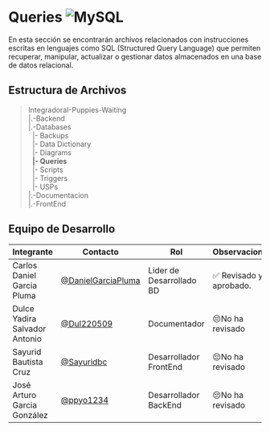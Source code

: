 # Queries ![MySQL](https://img.shields.io/badge/MySQL-005C84?style=for-the-badge&logo=mysql&logoColor=white)

 En esta sección se encontrarán archivos relacionados con  instrucciones escritas en lenguajes como SQL (Structured Query Language) que permiten recuperar, manipular, actualizar o gestionar datos almacenados en una base de datos relacional. 

## Estructura de Archivos

>IntegradoraI-Puppies-Waiting<br>
>|.-Backend <br>
>|.-Databases <br>
>&nbsp;&nbsp;|- Backups<br>
>&nbsp;&nbsp;|- Data Dictionary<br>
>&nbsp;&nbsp;|- Diagrams<br>
>&nbsp;&nbsp;**|- Queries**<br>
>&nbsp;&nbsp;|- Scripts<br>
>&nbsp;&nbsp;|- Triggers<br>
>&nbsp;&nbsp;|- USPs<br>
>|.-Documentacion<br>
>|.-FrontEnd


## Equipo de Desarrollo

|Integrante|Contacto|Rol|Observaciones|
|------------|--------|---|---|
|Carlos Daniel Garcia Pluma|[@DanielGarciaPluma](https://github.com/DanielGarciaPluma)|Lider de Desarrollado BD|✅ Revisado y aprobado.|
|Dulce Yadira Salvador Antonio|[@Dul220509](https://github.com/Dul220509)|Documentador|😔No ha revisado|
|Sayurid Bautista Cruz|[@Sayuridbc](https://github.com/sayuridbc)|Desarrollador FrontEnd|😔No ha revisado|
|José Arturo Garcia González |[@ppyo1234](https://github.com/ppyo1234)|Desarrollador BackEnd|😔No ha revisado|
